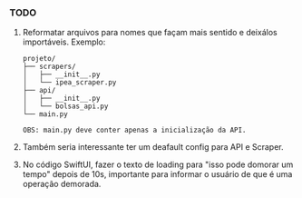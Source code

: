 ###  TODO

1. Reformatar arquivos para nomes que façam mais sentido e deixálos importáveis.
   Exemplo:
    
    ```
    projeto/
    ├── scrapers/
    │   ├── __init__.py
    │   └── ipea_scraper.py
    ├── api/
    │   ├── __init__.py
    │   └── bolsas_api.py
    └── main.py

    OBS: main.py deve conter apenas a inicialização da API.
    ```
2. Também seria interessante ter um deafault config para API e Scraper.
3. No código SwiftUI, fazer o texto de loading para "isso pode domorar um tempo"
   depois de 10s, importante para informar o usuário de que é uma operação demorada.

    
    